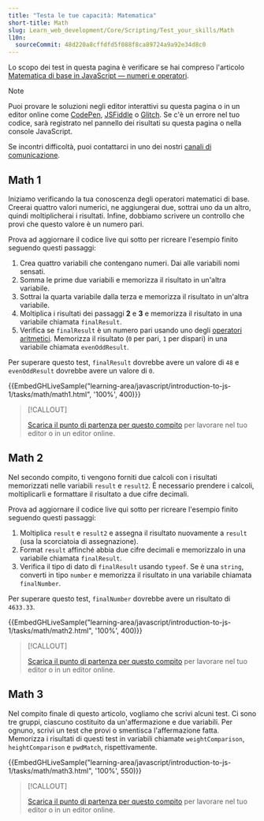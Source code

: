 ```yaml
---
title: "Testa le tue capacità: Matematica"
short-title: Math
slug: Learn_web_development/Core/Scripting/Test_your_skills/Math
l10n:
  sourceCommit: 48d220a8cffdfd5f088f8ca89724a9a92e34d8c0
---
```


Lo scopo dei test in questa pagina è verificare se hai compreso l'articolo [Matematica di base in JavaScript — numeri e operatori](/it/docs/Learn_web_development/Core/Scripting/Math).

> [!NOTE]
> Puoi provare le soluzioni negli editor interattivi su questa pagina o in un editor online come [CodePen](https://codepen.io/), [JSFiddle](https://jsfiddle.net/) o [Glitch](https://glitch.com/).
> Se c'è un errore nel tuo codice, sarà registrato nel pannello dei risultati su questa pagina o nella console JavaScript.
>
> Se incontri difficoltà, puoi contattarci in uno dei nostri [canali di comunicazione](/it/docs/MDN/Community/Communication_channels).

## Math 1

Iniziamo verificando la tua conoscenza degli operatori matematici di base.
Creerai quattro valori numerici, ne aggiungerai due, sottrai uno da un altro, quindi moltiplicherai i risultati.
Infine, dobbiamo scrivere un controllo che provi che questo valore è un numero pari.

Prova ad aggiornare il codice live qui sotto per ricreare l'esempio finito seguendo questi passaggi:

1. Crea quattro variabili che contengano numeri. Dai alle variabili nomi sensati.
2. Somma le prime due variabili e memorizza il risultato in un'altra variabile.
3. Sottrai la quarta variabile dalla terza e memorizza il risultato in un'altra variabile.
4. Moltiplica i risultati dei passaggi **2** e **3** e memorizza il risultato in una variabile chiamata `finalResult`.
5. Verifica se `finalResult` è un numero pari usando uno degli [operatori aritmetici](/it/docs/Learn_web_development/Core/Scripting/Math#arithmetic_operators). Memorizza il risultato (`0` per pari, `1` per dispari) in una variabile chiamata `evenOddResult`.

Per superare questo test, `finalResult` dovrebbe avere un valore di `48` e `evenOddResult` dovrebbe avere un valore di `0`.

{{EmbedGHLiveSample("learning-area/javascript/introduction-to-js-1/tasks/math/math1.html", '100%', 400)}}

> [!CALLOUT]
>
> [Scarica il punto di partenza per questo compito](https://github.com/mdn/learning-area/blob/main/javascript/introduction-to-js-1/tasks/math/math1-download.html) per lavorare nel tuo editor o in un editor online.

## Math 2

Nel secondo compito, ti vengono forniti due calcoli con i risultati memorizzati nelle variabili `result` e `result2`.
È necessario prendere i calcoli, moltiplicarli e formattare il risultato a due cifre decimali.

Prova ad aggiornare il codice live qui sotto per ricreare l'esempio finito seguendo questi passaggi:

1. Moltiplica `result` e `result2` e assegna il risultato nuovamente a `result` (usa la scorciatoia di assegnazione).
2. Format `result` affinché abbia due cifre decimali e memorizzalo in una variabile chiamata `finalResult`.
3. Verifica il tipo di dato di `finalResult` usando `typeof`. Se è una `string`, converti in tipo `number` e memorizza il risultato in una variabile chiamata `finalNumber`.

Per superare questo test, `finalNumber` dovrebbe avere un risultato di `4633.33`.

{{EmbedGHLiveSample("learning-area/javascript/introduction-to-js-1/tasks/math/math2.html", '100%', 400)}}

> [!CALLOUT]
>
> [Scarica il punto di partenza per questo compito](https://github.com/mdn/learning-area/blob/main/javascript/introduction-to-js-1/tasks/math/math2-download.html) per lavorare nel tuo editor o in un editor online.

## Math 3

Nel compito finale di questo articolo, vogliamo che scrivi alcuni test.
Ci sono tre gruppi, ciascuno costituito da un'affermazione e due variabili.
Per ognuno, scrivi un test che provi o smentisca l'affermazione fatta.
Memorizza i risultati di questi test in variabili chiamate `weightComparison`, `heightComparison` e `pwdMatch`, rispettivamente.

{{EmbedGHLiveSample("learning-area/javascript/introduction-to-js-1/tasks/math/math3.html", '100%', 550)}}

> [!CALLOUT]
>
> [Scarica il punto di partenza per questo compito](https://github.com/mdn/learning-area/blob/main/javascript/introduction-to-js-1/tasks/math/math3-download.html) per lavorare nel tuo editor o in un editor online.
